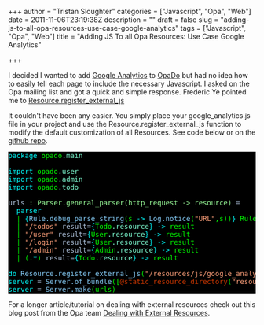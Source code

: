 +++
author = "Tristan Sloughter"
categories = ["Javascript", "Opa", "Web"]
date = 2011-11-06T23:19:38Z
description = ""
draft = false
slug = "adding-js-to-all-opa-resources-use-case-google-analytics"
tags = ["Javascript", "Opa", "Web"]
title = "Adding JS To all Opa Resources: Use Case Google Analytics"

+++

I decided I wanted to add [Google Analytics](http://www.google.com/analytics/ "Google Analytics") to [OpaDo](http://opado.org/ "OpaDo") but had no idea how to easily tell each page to include the necessary Javascript. I asked on the Opa mailing list and got a quick and simple response. Frederic Ye pointed me to [Resource.register_external_js](http://doc.opalang.org/new_doc/#stdlib.core.web.resource.resource.opa.html/!/value_stdlib.core.web.resource.Resource.register_external_js "Opa Resource.register_external_js")  
  
It couldn't have been any easier. You simply place your google_analytics.js file in your project and use the Resource.register_external_js function to modify the default customization of all Resources. See code below or on the [github repo](https://github.com/tsloughter/opado "OpaDo Github").  
<pre style="color:#00ff00;background-color:#000000;"><span style="color:#00ffff;">package</span> opado<span style="color:#7fffd4;">.main</span>  
  
<span style="color:#00ffff;">import</span> opado<span style="color:#7fffd4;">.user</span>  
<span style="color:#00ffff;">import</span> opado<span style="color:#7fffd4;">.admin</span>  
<span style="color:#00ffff;">import</span> opado<span style="color:#7fffd4;">.todo</span>  
  
<span style="color:#b0c4de;">urls </span><span style="color:#98fb98;">: Parser.general_parser(http_request -&gt; resource)</span><span style="color:#b0c4de;"> =</span>  
  <span style="color:#00ffff;">parser</span>  
  | <span style="color:#00ffff;">{</span><span style="color:#87cefa;">Rule.debug_parse_string</span>(s <span style="color:#00ffff;">-&gt;</span> <span style="color:#87cefa;">Log.notice</span>(<span style="color:#ffa07a;">"URL"</span>,s))<span style="color:#00ffff;">}</span> Rule<span style="color:#7fffd4;">.fail</span> <span style="color:#00ffff;">-&gt;</span> <span style="color:#87cefa;">error</span>(<span style="color:#ffa07a;">""</span>)  
  | <span style="color:#ffa07a;">"/todos"</span> <span style="color:#b0c4de;">result=</span><span style="color:#00ffff;">{</span>Todo<span style="color:#7fffd4;">.resource</span><span style="color:#00ffff;">}</span> <span style="color:#00ffff;">-&gt;</span> result  
  | <span style="color:#ffa07a;">"/user"</span> <span style="color:#b0c4de;">result=</span><span style="color:#00ffff;">{</span>User<span style="color:#7fffd4;">.resource</span><span style="color:#00ffff;">}</span> <span style="color:#00ffff;">-&gt;</span> result  
  | <span style="color:#ffa07a;">"/login"</span> <span style="color:#b0c4de;">result=</span><span style="color:#00ffff;">{</span>User<span style="color:#7fffd4;">.resource</span><span style="color:#00ffff;">}</span> <span style="color:#00ffff;">-&gt;</span> result  
  | <span style="color:#ffa07a;">"/admin"</span> <span style="color:#b0c4de;">result=</span><span style="color:#00ffff;">{</span>Admin<span style="color:#7fffd4;">.resource</span><span style="color:#00ffff;">}</span> <span style="color:#00ffff;">-&gt;</span> result  
  | (.<span style="color:#00ffff;">*</span>) <span style="color:#b0c4de;">result=</span><span style="color:#00ffff;">{</span>Todo<span style="color:#7fffd4;">.resource</span><span style="color:#00ffff;">}</span> <span style="color:#00ffff;">-&gt;</span> result  
  
<span style="color:#00ffff;">do</span> <span style="color:#87cefa;">Resource.register_external_js</span>(<span style="color:#ffa07a;">"/resources/js/google_analytics.js"</span>)  
<span style="color:#00ffff;">server</span><span style="color:#b0c4de;"> =</span> <span style="color:#87cefa;">Server.of_bundle</span>([<span style="color:#cd3700;">@static_resource_directory</span>(<span style="color:#ffa07a;">"resources"</span>)])  
<span style="color:#00ffff;">server</span><span style="color:#b0c4de;"> =</span> <span style="color:#87cefa;">Server.make</span>(urls)</pre>  
For a longer article/tutorial on dealing with external resources check out this blog post from the Opa team [Dealing with External Resources](http://blog.opalang.org/2011/07/image-part-1-dealing-with-external.html "Opa: Dealing with External Resources").

